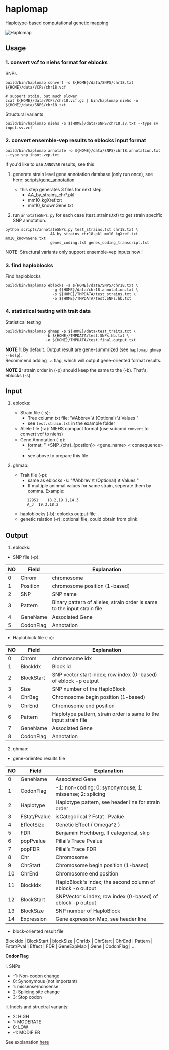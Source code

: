 
# haplomap
Haplotype-based computational genetic mapping  

![Haplomap](https://github.com/zqfang/haplomap/workflows/Haplomap/badge.svg)


## Usage

### 1. convert vcf to niehs format for eblocks

SNPs
```shell
build/bin/haplomap convert -o ${HOME}/data/SNPS/chr18.txt ${HOME}/data/VCFs/chr18.vcf

# support stdin, but much slower
zcat ${HOME}/data/VCFs/chr18.vcf.gz | bin/haplomap niehs -o ${HOME}/data/SNPS/chr18.txt
```
Structural variants
```shell
build/bin/haplomap niehs -o ${HOME}/data/SNPS/chr18.sv.txt --type sv input.sv.vcf
```

### 2. convert ensemble-vep results to eblocks input format
```shell
build/bin/haplomap annotate -o ${HOME}/data/SNPS/chr18.annotation.txt --type snp input.vep.txt
```

If you'd like to use `ANNOVAR` results, see this

1. generate strain level gene annotation database (only run once), see here: 
[scripts/gene_annotation](../scripts/gene_annotation/README.md)
    - this step generates 3 files for next step.
      - AA_by_strains_chr*.pkl 
      - mm10_kgXref.txt 
      - mm10_knownGene.txt

2. run `annotateSNPs.py` for each case (test_strains.txt) to get strain specific SNP annotation.
```shell
python scripts/annotateSNPs.py test_strains.txt chr18.txt \
                    AA_by_strains_chr18.pkl mm10_kgXref.txt mm10_knownGene.txt
                    genes_coding.txt genes_coding_transcript.txt
```
NOTE: Structural variants only support ensemble-vep inputs now !

### 3. find haploblocks

Find haploblocks

```shell
build/bin/haplomap eblocks -a ${HOME}/data/SNPS/chr18.txt \
                     -g ${HOME}/data/chr18.annotation.txt \
                     -s ${HOME}/TMPDATA/test_strains.txt \
                     -o ${HOME}/TMPDATA/test.SNPs.hb.txt
```

### 4. statistical testing with trait data

Statistical testing  

```shell
build/bin/haplomap ghmap -p ${HOME}/data/test_traits.txt \
                  -b ${HOME}/TMPDATA/test.SNPs.hb.txt \
                  -o ${HOME}/TMPDATA/test.final.output.txt
```
**NOTE 1**: 
By default. Output result are gene-summrized (see `haplomap ghmap --help`).   
Recommend adding `-a` flag, which will output gene-oriented format results.

**NOTE 2:** strain order in (-p) should keep the same to the (-b). That's, eblocks (-s)

## Input
1. eblocks:
    - Strain file (-s): 
      - Tree column txt file: "#Abbrev \t (Optional) \t Values "
      - see `test.strain.txt` in the example folder
    - Allele file (-a): NIEHS compact format (use subcmd `convert` to convert vcf to niehs)
    - Gene Annotation (-g): 
      - format: " <SNP_{chr}_{postion}>  <gene_name>  < consequence> "
      - see above to prepare this file

2. ghmap:
    - Trait file (-p):  
        - same as eblocks -s:  "#Abbrev \t (Optional) \t Values "
        - If multiple aninmal values for same strain, seperate them by comma. Example:
        ```$xslt
           129S1	18.2,19.1,14.3
           A_J	19.3,18.2
        ```
    - haploblocks (-b): eblocks output file
    - genetic relation (-r): optional file, could obtain from plink.

## Output

1. eblocks:

- SNP file (-p):

| NO | Field | Explanation |
|--- | ---- | ------------ |
|0 |Chrom | chromosome      |
|1 |Position | chromosome position (1-based) | 
|2 |SNP | SNP name |
|3 |Pattern | Binary pattern of alleles, strain order is same to the input strain file |
|4 |GeneName| Associated Gene   |
|5 |CodonFlag | Annotation |

- Haploblock file (-o):

| NO | Field | Explanation |
|--- | ---- | ------------ |
|0 |Chrom | chromosome idx      |
|1 |BlockIdx | Block id            |
|2 |BlockStart | SNP vector start index; row index (0-based) of eblock -p output |
|3 |Size  | SNP number of the HaploBlock |
|4 |ChrBeg| Chromosome begin position (1-based) |
|5 |ChrEnd| Chromosome end position  |
|6 |Pattern | Haplotype pattern, strain order is same to the input strain file |
|7 |GeneName| Associated Gene   |
|8 |CodonFlag | Annotation |


2. ghmap:
  * gene-oriented results file

| NO |Field | Explanation |
|---| ---- | ------------ |
|0 |GeneName     | Associated Gene     |
|1 |CodonFlag    | -1: non-coding; 0: synonymouse; 1: missense; 2: splicing  |             |
|2 |Haplotype    | Haplotype pattern, see header line for strain order   |
|3 |FStat/Pvalue | isCategorical ? Fstat : Pvalue |
|4 |EffectSize   | Genetic Effect ( Omega^2 )   |
|5 |FDR          | Benjamini Hochberg. If categorical, skip |
|6 |popPvalue    | Pillai’s Trace Pvalue |
|7 |popFDR       | Pillai’s Trace FDR |
|8 |Chr          | Chromosome      |
|9 |ChrStart     | Chromosome begin position (1-based) |
|10 |ChrEnd      | Chromosome end position   |
|11 | BlockIdx   | HaploBlock's index; the second column of eblock -o output |
|12 | BlockStart | SNPVector's index; row index (0-based) of eblock -p output |
|13 | BlockSize  | SNP number of HaploBlock |
|14 | Expression  | Gene expression Map, see header line  |

  * block-oriented result file

BlockIdx | BlockStart | blockSize | ChrIdx | ChrStart | ChrEnd | Pattern | Fstat/Pval | Effect | FDR | GeneExpMap | Gene | CodonFlag | ...



**CodonFlag**

i. SNPs
  * -1: Non-codon change
  * 0: Synonymous (not important)
  * 1: missense/nonsense
  * 2: Splicing site change
  * 3: Stop codon

ii. Indels and structral variants: 
  * 2: HIGH
  * 1: MODERATE
  * 0: LOW
  * -1: MODIFIER

See explanation [here](https://uswest.ensembl.org/info/genome/variation/prediction/predicted_data.html) 

